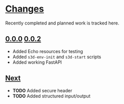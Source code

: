 # [Changes](https://www.s3d.club/changes/)
Recently completed and planned work is tracked here.

## [0.0.0](.) [0.0.2](.)
- Added Echo resources for testing
- Added `s3d-env-init` and `s3d-start` scripts
- Added working FastAPI

## [Next](.)
- **TODO** Added secure header
- **TODO** Added structured input/output
